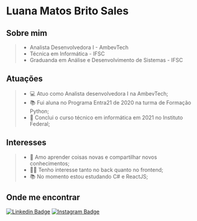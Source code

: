 # Luana Matos Brito Sales

## Sobre mim

> * Analista Desenvolvedora I - AmbevTech
> * Técnica em Informática - IFSC
> * Graduanda em Análise e Desenvolvimento de Sistemas - IFSC 

## Atuações

> - :computer: Atuo como Analista desenvolvedora I na AmbevTech;
> - :books: Fui aluna no Programa Entra21 de 2020 na turma de Formação Python;
> - :school: Conclui o curso técnico em informática em 2021 no Instituto Federal;

## Interesses

> - 💖 Amo aprender coisas novas e compartilhar novos conhecimentos;
> - 👩‍💻 Tenho interesse tanto no back quanto no frontend;
> - 📚 No momento estou estudando C# e ReactJS;

## Onde me encontrar

[![Linkedin Badge](https://img.shields.io/badge/LinkedIn-0077B5?style=for-the-badge&logo=linkedin&logoColor=white)](https://www.linkedin.com/in/luana-matos-brito-sales-4253871b9/)
[![Instagram Badge](https://img.shields.io/badge/Instagram-E4405F?style=for-the-badge&logo=instagram&logoColor=white)](https://www.instagram.com/aka_luana/?hl=pt-br)
